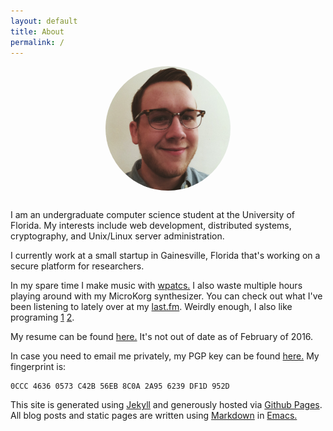 ```yaml
---
layout: default
title: About
permalink: /
---
```

<div style="text-align:center">
  <img src="img/me.png" width="200" align="center" style="margin-bottom:30px; border-radius:200px">
</div>
I am an undergraduate computer science student at the University of Florida. My
interests include web development, distributed systems, cryptography, and
Unix/Linux server administration.

I currently work at a small startup in Gainesville, Florida that's working on a secure platform for researchers.

In my spare time I make music with [wpatcs.](http://wpatcs.bandcamp.com) I also
waste multiple hours playing around with my MicroKorg synthesizer. You can check
out what I've been listening to lately over at my
[last.fm](http://www.last.fm/user/xyzodiac). Weirdly enough, I also like
programing [1](/projects) [2](https://github.com/jacobj).

My resume can be found
[here.](https://www.dropbox.com/s/gf9n2fvs3jplrl0/Resume.pdf) It's not out of date as of February of 2016.

In case you need to email me privately, my PGP key can be found [here.](key.asc)
My fingerprint is:

```
0CCC 4636 0573 C42B 56EB 8C0A 2A95 6239 DF1D 952D
```

This site is generated using [Jekyll](http://jekyllrb.com/) and generously
hosted via [Github Pages](https://pages.github.com/). All blog posts and static pages are written using [Markdown](http://daringfireball.net/projects/markdown/) in [Emacs.](http://www.gnu.org/software/emacs/)
